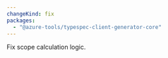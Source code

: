 ```yaml
---
changeKind: fix
packages:
  - "@azure-tools/typespec-client-generator-core"
---
```


Fix scope calculation logic.